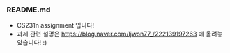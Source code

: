 ### README.md

 - CS231n assignment 입니다!
 - 과제 관련 설명은 https://blog.naver.com/ljwon77_/222139197263 에 올려놓았습니다! :)